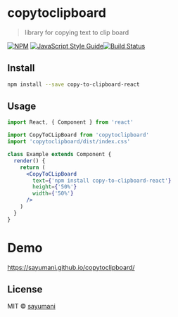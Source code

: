 # copytoclipboard

> library for copying text to clip board

[![NPM](https://img.shields.io/npm/v/copy-to-clipboard-react.svg)](https://www.npmjs.com/package/copy-to-clipboard-react) [![JavaScript Style Guide](https://img.shields.io/badge/code_style-standard-brightgreen.svg)](https://standardjs.com)[![Build Status](https://travis-ci.org/sayumani/copytoclipboard.svg?branch=master)](https://travis-ci.org/sayumani/copytoclipboard)

## Install

```bash
npm install --save copy-to-clipboard-react
```

## Usage

```jsx
import React, { Component } from 'react'

import CopyToCLipBoard from 'copytoclipboard'
import 'copytoclipboard/dist/index.css'

class Example extends Component {
  render() {
    return (
      <CopyToCLipBoard
        text={'npm install copy-to-clipboard-react'}
        height={'50%'}
        width={'50%'}
      />
    )
  }
}
```

# Demo

https://sayumani.github.io/copytoclipboard/

## License

MIT © [sayumani](https://github.com/sayumani)
